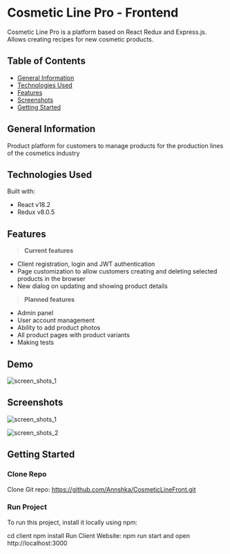 # Cosmetic Line Pro - Frontend

Cosmetic Line Pro is a platform based on React Redux and Express.js. Allows creating recipes for new cosmetic products.

## Table of Contents
-   [General Information](https://github.com/Annshka/CosmeticLineFront/README-cheatsheet#general-information)
-   [Technologies Used](https://github.com/Annshka/CosmeticLineFront/README-cheatsheet#technologies-used)
-   [Features](https://github.com/Annshka/CosmeticLineFront/README-cheatsheet#features)
-   [Screenshots](https://github.com/Annshka/CosmeticLineFront/README-cheatsheet#screenshots)
-   [Getting Started](https://github.com/Annshka/CosmeticLineFront/README-cheatsheet#getting-started)

## General Information

Product platform for customers to manage products for the production lines of the cosmetics industry

## Technologies Used

Built with:

-   React v18.2
-   Redux v8.0.5

## Features

>**Current features**

- Client registration, login and JWT authentication
- Page customization to allow customers creating and deleting selected products in the browser
- New dialog on updating and showing product details

>**Planned features**

- Admin panel
- User account management
- Ability to add product photos
- All product pages with product variants
- Making tests

## Demo
![screen_shots_1](https://drive.google.com/uc?id=116_-2KAeI8oj_y7Wx9aGONAkYEwjETnP)

## Screenshots
![screen_shots_1](https://user-images.githubusercontent.com/129051061/230738669-1a8db881-d70e-4c33-aa9f-62dbe8955636.png)

![screen_shots_2](https://user-images.githubusercontent.com/129051061/230738671-e9e9d424-3d04-42d1-8d97-c291d7a83f30.png)

## Getting Started

### Clone Repo
Clone Git repo:
https://github.com/Annshka/CosmeticLineFront.git

### Run Project
To run this project, install it locally using npm:

 cd client
 npm install
 Run Client Website: npm run start and open http://localhost:3000

